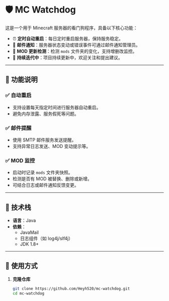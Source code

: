 # 🛡️ MC Watchdog

这是一个用于 Minecraft 服务器的看门狗程序，具备以下核心功能：

- ⏰ **定时自动重启**：每日定时重启服务器，保持服务稳定。
- 📧 **邮件通知**：服务器状态变动或错误事件可通过邮件通知管理员。
- 🧩 **MOD 更新检测**：检测 `mods` 文件夹的变化，支持增删改监控。
- 🔄 **持续迭代中**：项目持续更新中，欢迎关注和提出建议。

---

## 🚀 功能说明

### ✅ 自动重启

- 支持设置每天指定时间进行服务器自动重启。
- 避免内存泄露、服务假死等问题。

### ✅ 邮件提醒

- 使用 SMTP 邮件服务发送提醒。
- 支持异常日志发送、MOD 变动提示等。

### ✅ MOD 监控

- 启动时记录 `mods` 文件夹快照。
- 检测是否有 MOD 被替换、删除或新增。
- 可结合日志或邮件通知反馈变更。

---

## 🧱 技术栈

- **语言**：Java
- **依赖**：
  - JavaMail
  - 日志组件（如 log4j/slf4j）
  - JDK 1.8+

---

## 🔧 使用方式

1. **克隆仓库**
   ```bash
   git clone https://github.com/Heyh520/mc-watchdog.git
   cd mc-watchdog
